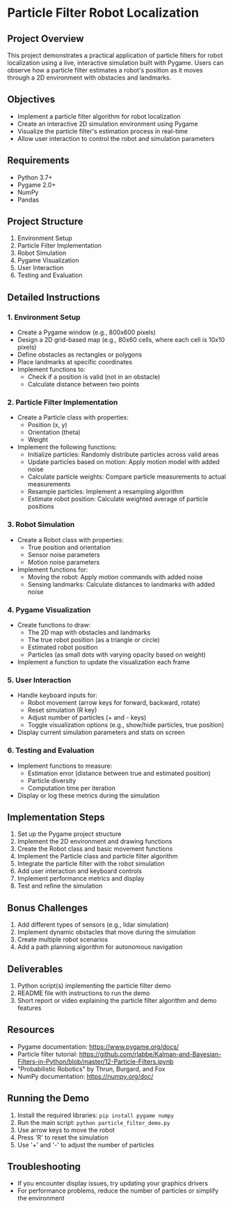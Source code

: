 # Particle Filter Robot Localization

## Project Overview

This project demonstrates a practical application of particle filters for robot localization using a live, interactive simulation built with Pygame. Users can observe how a particle filter estimates a robot's position as it moves through a 2D environment with obstacles and landmarks.

## Objectives

- Implement a particle filter algorithm for robot localization
- Create an interactive 2D simulation environment using Pygame
- Visualize the particle filter's estimation process in real-time
- Allow user interaction to control the robot and simulation parameters

## Requirements

- Python 3.7+
- Pygame 2.0+
- NumPy
- Pandas

## Project Structure

1. Environment Setup
2. Particle Filter Implementation
3. Robot Simulation
4. Pygame Visualization
5. User Interaction
6. Testing and Evaluation

## Detailed Instructions

### 1. Environment Setup

- Create a Pygame window (e.g., 800x600 pixels)
- Design a 2D grid-based map (e.g., 80x60 cells, where each cell is 10x10 pixels)
- Define obstacles as rectangles or polygons
- Place landmarks at specific coordinates
- Implement functions to:
  - Check if a position is valid (not in an obstacle)
  - Calculate distance between two points

### 2. Particle Filter Implementation

- Create a Particle class with properties:
  - Position (x, y)
  - Orientation (theta)
  - Weight
- Implement the following functions:
  - Initialize particles: Randomly distribute particles across valid areas
  - Update particles based on motion: Apply motion model with added noise
  - Calculate particle weights: Compare particle measurements to actual measurements
  - Resample particles: Implement a resampling algorithm
  - Estimate robot position: Calculate weighted average of particle positions

### 3. Robot Simulation

- Create a Robot class with properties:
  - True position and orientation
  - Sensor noise parameters
  - Motion noise parameters
- Implement functions for:
  - Moving the robot: Apply motion commands with added noise
  - Sensing landmarks: Calculate distances to landmarks with added noise

### 4. Pygame Visualization

- Create functions to draw:
  - The 2D map with obstacles and landmarks
  - The true robot position (as a triangle or circle)
  - Estimated robot position
  - Particles (as small dots with varying opacity based on weight)
- Implement a function to update the visualization each frame

### 5. User Interaction

- Handle keyboard inputs for:
  - Robot movement (arrow keys for forward, backward, rotate)
  - Reset simulation (R key)
  - Adjust number of particles (+ and - keys)
  - Toggle visualization options (e.g., show/hide particles, true position)
- Display current simulation parameters and stats on screen

### 6. Testing and Evaluation

- Implement functions to measure:
  - Estimation error (distance between true and estimated position)
  - Particle diversity
  - Computation time per iteration
- Display or log these metrics during the simulation

## Implementation Steps

1. Set up the Pygame project structure
2. Implement the 2D environment and drawing functions
3. Create the Robot class and basic movement functions
4. Implement the Particle class and particle filter algorithm
5. Integrate the particle filter with the robot simulation
6. Add user interaction and keyboard controls
7. Implement performance metrics and display
8. Test and refine the simulation

## Bonus Challenges

1. Add different types of sensors (e.g., lidar simulation)
2. Implement dynamic obstacles that move during the simulation
3. Create multiple robot scenarios
4. Add a path planning algorithm for autonomous navigation

## Deliverables

1. Python script(s) implementing the particle filter demo
2. README file with instructions to run the demo
3. Short report or video explaining the particle filter algorithm and demo features

## Resources

- Pygame documentation: https://www.pygame.org/docs/
- Particle filter tutorial: https://github.com/rlabbe/Kalman-and-Bayesian-Filters-in-Python/blob/master/12-Particle-Filters.ipynb
- "Probabilistic Robotics" by Thrun, Burgard, and Fox
- NumPy documentation: https://numpy.org/doc/

## Running the Demo

1. Install the required libraries: `pip install pygame numpy`
2. Run the main script: `python particle_filter_demo.py`
3. Use arrow keys to move the robot
4. Press 'R' to reset the simulation
5. Use '+' and '-' to adjust the number of particles

## Troubleshooting

- If you encounter display issues, try updating your graphics drivers
- For performance problems, reduce the number of particles or simplify the environment
